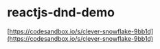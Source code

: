 # reactjs-dnd-demo
[https://codesandbox.io/s/clever-snowflake-9bb1d](https://codesandbox.io/s/clever-snowflake-9bb1d)
